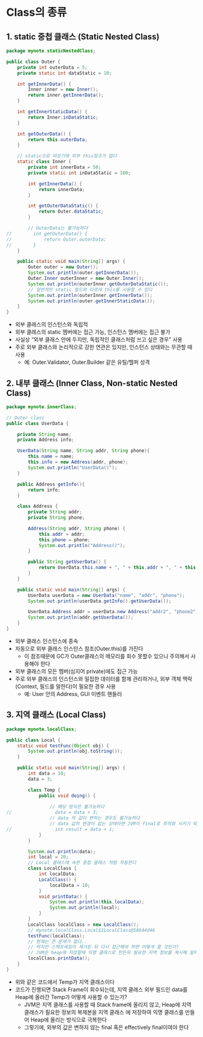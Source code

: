# Class의 종류

## 1. static 중첩 클래스 (Static Nested Class)

```java
package mynote.staticNestedClass;

public class Outer {
    private int outerData = 5;
    private static int dataStatic = 10;

    int getInnerData() {
        Inner inner = new Inner();
        return inner.getInnerData();
    }

    int getInnerStaticData() {
        return Inner.inDataStatic;
    }

    int getOuterData() {
        return this.outerData;
    }

    // static으로 떠있기에 외부 this참조가 없다
    static class Inner {
        private int innerData = 50;
        private static int inDataStatic = 100;

        int getInnerData() {
            return innerData;
        }

        int getOuterDataStatic() {
            return Outer.dataStatic;
        }

        // OuterData는 불가능하다
//        int getOuterData() {
//            return Outer.outerData;
//        }
    }

    public static void main(String[] args) {
        Outer outer = new Outer();
        System.out.println(outer.getInnerData());
        Outer.Inner outerInner = new Outer.Inner();
        System.out.println(outerInner.getOuterDataStatic());
        // 일반적인 static 필드와 다르게 this를 사용할 수 있다
        System.out.println(outerInner.getInnerData());
        System.out.println(outer.getInnerStaticData());
    }
}
```

- 외부 클래스의 인스턴스와 독립적
- 외부 클래스의 static 멤버에는 접근 가능, 인스턴스 멤버에는 접근 불가
- 사실상 “외부 클래스 안에 두지만, 독립적인 클래스처럼 쓰고 싶은 경우” 사용
- 주로 외부 클래스와 논리적으로 강한 연관은 있지만, 인스턴스 상태와는 무관할 때 사용
  - 예: Outer.Validator, Outer.Builder 같은 유틸/헬퍼 성격

## 2. 내부 클래스 (Inner Class, Non-static Nested Class)

```java
package mynote.innerClass;

// Outer class
public class UserData {

    private String name;
    private Address info;

    UserData(String name, String addr, String phone){
        this.name = name;
        this.info = new Address(addr, phone);
        System.out.println("UserData()");
    }

    public Address getInfo(){
        return info;
    }

    class Address {
        private String addr;
        private String phone;

        Address(String addr, String phone) {
            this.addr = addr;
            this.phone = phone;
            System.out.println("Address()");
        }

        public String getUserData() {
            return UserData.this.name + ", " + this.addr + ", " + this.phone;
        }
    }

    public static void main(String[] args) {
        UserData userData = new UserData("name", "addr", "phone");
        System.out.println(userData.getInfo().getUserData());

        UserData.Address addr = userData.new Address("addr2", "phone2");
        System.out.println(addr.getUserData());
    }
}
```

- 외부 클래스 인스턴스에 종속
- 자동으로 외부 클래스 인스턴스 참조(Outer.this)를 가진다
  - 이 참조때문에 GC가 Outer클래스의 메모리를 회수 못할수 있으니 주의해서 사용해야 한다
- 외부 클래스의 모든 멤버(심지어 private)에도 접근 가능
- 주로 외부 클래스의 인스턴스와 밀접한 데이터를 함께 관리하거나, 외부 객체 맥락(Context, 필드를 말한다)이 필요한 경우 사용
  - 예: User 안의 Address, GUI 이벤트 핸들러


## 3. 지역 클래스 (Local Class)

```java
package mynote.localClass;

public class Local {
    static void testFunc(Object obj) {
        System.out.println(obj.toString());
    }

    public static void main(String[] args) {
        int data = 10;
        data = 3;

        class Temp {
            public void doing() {
                
                // 해당 방식은 불가능하다
//                data = data + 3;
                // data 의 값이 변하는 경우도 불가능하다
                // data 값의 변경이 없는 상태라면 JVM이 final로 최적화 시키기 때문에 문제 없이 가능하다
//                int result = data + 1;
            }
        }

        System.out.println(data);
        int local = 20;
        // Local 클래스에 속한 중첩 클래스 처럼 작동한다
        class LocalClass {
            int localData;
            LocalClass() {
                localData = 10;
            }
            void printData() {
                System.out.println(this.localData);
                System.out.println(local);
            }
        }
        LocalClass localClass = new LocalClass();
        // mynote.localClass.Local$1LocalClass@58644d46
        testFunc(localClass);
        // 현재는 큰 문제가 없다..
        // 하지만 스택프레임이 제거된 뒤 다시 접근해야 하면 어떻게 할 것인가?
        // JVM은 heap에 저장할때 익명 클래스로 만든뒤 필요한 지역 정보를 복사해 알아서 추가시킨다
        localClass.printData();
    }
}
```

- 위와 같은 코드에서 Temp가 지역 클래스이다
- 코드가 진행되면 Stack Frame이 회수되는데, 지역 클래스 외부 필드인 data를 Heap에 올라간 Temp가 어떻게 사용할 수 있는가?
  - JVM은 지역 클래스를 사용할 때 Stack frame에 올리지 않고, Heap에 지역 클래스가 필요한 정보의 복제본을 지역 클래스 에 저장하여 익명 클래스를 만들어 Heap에 올리는 방식으로 극복한다
  - 그렇기에, 외부의 값은 변하지 않는 final 혹은 effectively final이여야 한다